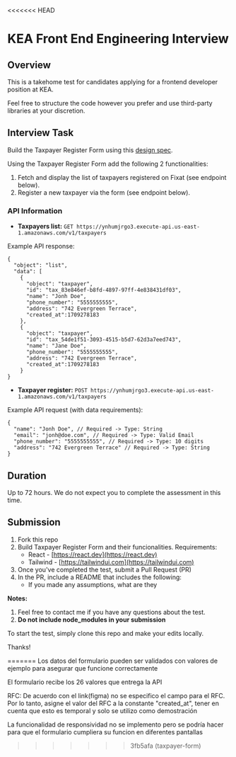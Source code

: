 <<<<<<< HEAD
# KEA Front End Engineering Interview

## Overview

This is a takehome test for candidates applying for a frontend developer position at KEA.

Feel free to structure the code however you prefer and use third-party libraries at your discretion.


## Interview Task

Build the Taxpayer Register Form using this [design spec](https://www.figma.com/file/aSqkE2Vg86elFv4wFO7w6P/Taxpayer-registration-form?type=design&node-id=0-1&mode=design&t=scbBWT7iKEES2078-0).

Using the Taxpayer Register Form add the following 2 functionalities:

1. Fetch and display the list of taxpayers registered on Fixat (see endpoint below).
2. Register a new taxpayer via the form (see endpoint below).

### API Information

- **Taxpayers list:** `GET https://ynhumjrgo3.execute-api.us-east-1.amazonaws.com/v1/taxpayers` 

Example API response:
```
{
  "object": "list",
  "data": [
    { 
      "object": "taxpayer",
      "id": "tax_83e846ef-b8fd-4897-97ff-4e838431df03",
      "name": "Jonh Doe",
      "phone_number": "5555555555",
      "address": "742 Evergreen Terrace",
      "created_at":1709278183
    },
    { 
      "object": "taxpayer",
      "id": "tax_54de1f51-3093-4515-b5d7-62d3a7eed743",
      "name": "Jane Doe",
      "phone_number": "5555555555",
      "address": "742 Evergreen Terrace",
      "created_at":1709278183
    }
}
```
- **Taxpayer register:** `POST https://ynhumjrgo3.execute-api.us-east-1.amazonaws.com/v1/taxpayers` 

Example API request (with data requirements):
```
{
  "name": "Jonh Doe", // Required -> Type: String
  "email": "jonh@doe.com", // Required -> Type: Valid Email
  "phone_number": "5555555555", // Required -> Type: 10 digits
  "address": "742 Evergreen Terrace" // Required -> Type: String
}
```

## Duration

Up to 72 hours. We do not expect you to complete the assessment in this time.

## Submission
1.  Fork this repo
2.  Build Taxpayer Register Form and their funcionalities. Requirements:
    -  React - [https://react.dev](https://react.dev)
    -  Tailwind - [https://tailwindui.com](https://tailwindui.com)
4.  Once you've completed the test, submit a Pull Request (PR)
5.  In the PR, include a README that includes the following:
    -  If you made any assumptions, what are they

**Notes:**
1.  Feel free to contact me if you have any questions about the test.
2.  **Do not include node_modules in your submission**

To start the test, simply clone this repo and make your edits locally.

Thanks!

=======
Los datos del formulario pueden ser validados con valores de ejemplo para asegurar que funcione correctamente

El formulario recibe los 26 valores que entrega la API 

RFC: De acuerdo con el link(figma) no se especifico el campo para el RFC. Por lo tanto, asigne el valor del RFC a la constante "created_at", tener en cuenta que esto es temporal y solo se utilizo como demostración

La funcionalidad de responsividad no se implemento pero se podría hacer para que el formulario cumpliera su funcion en diferentes pantallas 
>>>>>>> 3fb5afa (taxpayer-form)
